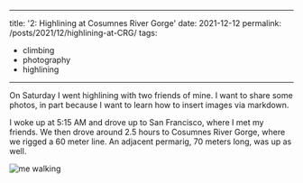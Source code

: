 
---
title: '2: Highlining at Cosumnes River Gorge'
date: 2021-12-12
permalink: /posts/2021/12/highlining-at-CRG/
tags:
  - climbing
  - photography
  - highlining
---

On Saturday I went highlining with two friends of mine. I want to share some photos, in part because I want to learn how to insert images via markdown. 

I woke up at 5:15 AM and drove up to San Francisco, where I met my friends. We then drove around 2.5 hours to Cosumnes River Gorge, where we rigged a 60 meter line. An adjacent permarig, 70 meters long, was up as well.

![me walking](../images/blog_posts/2021-12-12-highlining-at-CRG/IMG_0091_Original.jpeg)
